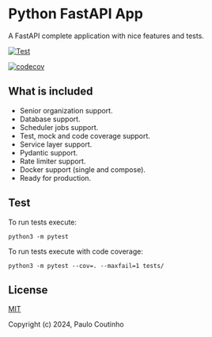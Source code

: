 # Python FastAPI App

A FastAPI complete application with nice features and tests.

[![Test](https://github.com/paulocoutinhox/fastapi-app/actions/workflows/test.yml/badge.svg)](https://github.com/paulocoutinhox/fastapi-app/actions/workflows/test.yml)

[![codecov](https://codecov.io/gh/paulocoutinhox/fastapi-app/graph/badge.svg?token=SFNWCA8JQ4)](https://codecov.io/gh/paulocoutinhox/fastapi-app)

## What is included

- Senior organization support.
- Database support.
- Scheduler jobs support.
- Test, mock and code coverage support.
- Service layer support.
- Pydantic support.
- Rate limiter support.
- Docker support (single and compose).
- Ready for production.

## Test

To run tests execute:

```
python3 -m pytest
```

To run tests execute with code coverage:

```
python3 -m pytest --cov=. --maxfail=1 tests/
```

## License

[MIT](http://opensource.org/licenses/MIT)

Copyright (c) 2024, Paulo Coutinho
